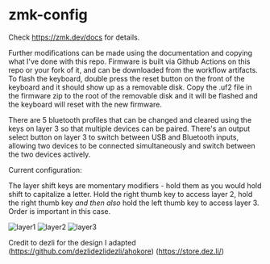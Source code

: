 # zmk-config
Check https://zmk.dev/docs for details.

Further modifications can be made using the documentation and copying what I've done with this repo.  Firmware is built via Github Actions on this repo or your fork of it, and can be downloaded from the workflow artifacts.  To flash the keyboard, double press the reset button on the front of the keyboard and it should show up as a removable disk.  Copy the .uf2 file in the firmware zip to the root of the removable disk and it will be flashed and the keyboard will reset with the new firmware.

There are 5 bluetooth profiles that can be changed and cleared using the keys on layer 3 so that multiple devices can be paired.  There's an output select button on layer 3 to switch between USB and Bluetooth inputs, allowing two devices to be connected simultaneously and switch between the two devices actively.

Current configuration:

The layer shift keys are momentary modifiers - hold them as you would hold shift to capitalize a letter.  Hold the right thumb key to access layer 2, hold the right thumb key _and then also_ hold the left thumb key to access layer 3.  Order is important in this case.


![layer1](https://github.com/zweidner/zmk-config/assets/413795/7fced598-8d7e-40bd-8b18-790fbd8191ba)
![layer2](https://github.com/zweidner/zmk-config/assets/413795/478da2cb-32da-4779-8bec-f178d06c1156)
![layer3](https://github.com/zweidner/zmk-config/assets/413795/5517cb45-7a46-4e7b-a652-24a5807c7812)

Credit to dezli for the design I adapted (https://github.com/dezlidezlidezli/ahokore) (https://store.dez.li/)
